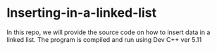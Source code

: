 # Inserting-in-a-linked-list
In this repo, we will provide the source code on how to insert data in a linked list.
The program is compiled and run using Dev C++ ver 5.11
